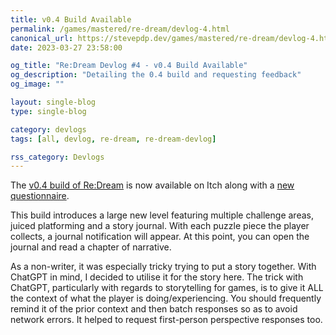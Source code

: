 ```yaml
---
title: v0.4 Build Available
permalink: /games/mastered/re-dream/devlog-4.html
canonical_url: https://stevepdp.dev/games/mastered/re-dream/devlog-4.html
date: 2023-03-27 23:58:00

og_title: "Re:Dream Devlog #4 - v0.4 Build Available"
og_description: "Detailing the 0.4 build and requesting feedback"
og_image: ""

layout: single-blog
type: single-blog

category: devlogs
tags: [all, devlog, re-dream, re-dream-devlog]

rss_category: Devlogs
---
```


The <a href="https://stevepdp.itch.io/re-dream" rel="noopener" target="_blank">v0.4 build of Re:Dream</a> is now available on Itch along with a <a href="https://forms.gle/hpmi8qCiKwp7NMb9A" rel="noopener" target="_blank">new questionnaire</a>.

This build introduces a large new level featuring multiple challenge areas, juiced platforming and a story journal. With each puzzle piece the player collects, a journal notification will appear. At this point, you can open the journal and read a chapter of narrative.

As a non-writer, it was especially tricky trying to put a story together. With ChatGPT in mind, I decided to utilise it for the story here. The trick with ChatGPT, particularly with regards to storytelling for games, is to give it ALL the context of what the player is doing/experiencing. You should frequently remind it of the prior context and then batch responses so as to avoid network errors. It helped to request first-person perspective responses too.